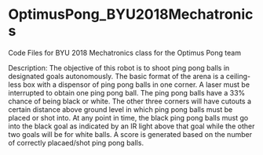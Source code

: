 # OptimusPong_BYU2018Mechatronics
Code Files for BYU 2018 Mechatronics class for the Optimus Pong team 

Description: The objective of this robot is to shoot ping pong balls in designated goals autonomously. The basic format of the arena is a ceiling-less box with a dispensor of ping pong balls in one corner. A laser must be interrupted to obtain one ping pong ball. The ping pong balls have a 33% chance of being black or white. The other three corners will have cutouts a certain distance above ground level in which ping pong balls must be placed or shot into. At any point in time, the black ping pong balls must go into the black goal as indicated by an IR light above that goal while the other two goals will be for white balls. A score is generated based on the number of correctly placaed/shot ping pong balls.
